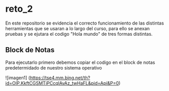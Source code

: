 # reto_2
En este repositorio se evidencia el correcto funcionamiento de las distintas herramientas que se usaran a lo largo del curso, para ello se anexan pruebas y se ejutara el codigo "Hola mundo" de tres formas distintas.
## Block de Notas
Para ejecutarlo primero debemos copiar el codigo en el block de notas predetermidado de nuestro sistema operativo

![imagen1] (https://tse4.mm.bing.net/th?id=OIP.KkftCGSMTiPCcqlAvAz_twHaFL&pid=Api&P=0)

